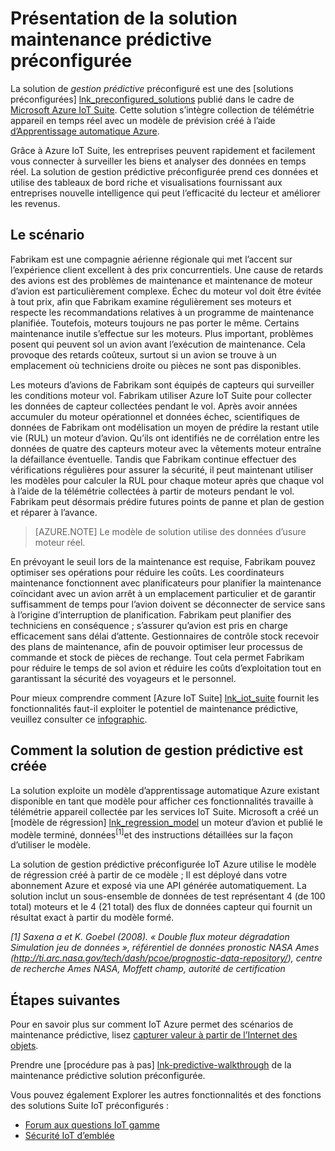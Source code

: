 <properties
 pageTitle="Solution préconfigurée de maintenance prédictive | Microsoft Azure"
 description="Une description de la solution de gestion prédictive préconfigurée IoT Azure."
 services=""
 suite="iot-suite"
 documentationCenter=""
 authors="stevehob"
 manager="timlt"
 editor=""/>

<tags
 ms.service="iot-suite"
 ms.devlang="na"
 ms.topic="get-started-article"
 ms.tgt_pltfrm="na"
 ms.workload="na"
 ms.date="08/17/2016"
 ms.author="araguila"/>

# <a name="predictive-maintenance-preconfigured-solution-overview"></a>Présentation de la solution maintenance prédictive préconfigurée

La solution de *gestion prédictive* préconfiguré est une des [solutions préconfigurées] [ lnk_preconfigured_solutions] publié dans le cadre de [Microsoft Azure IoT Suite][lnk_iot_suite]. Cette solution s’intègre collection de télémétrie appareil en temps réel avec un modèle de prévision créé à l’aide [d’Apprentissage automatique Azure][lnk_machine_learning].


Grâce à Azure IoT Suite, les entreprises peuvent rapidement et facilement vous connecter à surveiller les biens et analyser des données en temps réel. La solution de gestion prédictive préconfigurée prend ces données et utilise des tableaux de bord riche et visualisations fournissant aux entreprises nouvelle intelligence qui peut l’efficacité du lecteur et améliorer les revenus.

## <a name="the-scenario"></a>Le scénario

Fabrikam est une compagnie aérienne régionale qui met l’accent sur l’expérience client excellent à des prix concurrentiels. Une cause de retards des avions est des problèmes de maintenance et maintenance de moteur d’avion est particulièrement complexe. Échec du moteur vol doit être évitée à tout prix, afin que Fabrikam examine régulièrement ses moteurs et respecte les recommandations relatives à un programme de maintenance planifiée. Toutefois, moteurs toujours ne pas porter le même. Certains maintenance inutile s’effectue sur les moteurs. Plus important, problèmes posent qui peuvent sol un avion avant l’exécution de maintenance. Cela provoque des retards coûteux, surtout si un avion se trouve à un emplacement où techniciens droite ou pièces ne sont pas disponibles.

Les moteurs d’avions de Fabrikam sont équipés de capteurs qui surveiller les conditions moteur vol. Fabrikam utiliser Azure IoT Suite pour collecter les données de capteur collectées pendant le vol. Après avoir années accumuler du moteur opérationnel et données échec, scientifiques de données de Fabrikam ont modélisation un moyen de prédire la restant utile vie (RUL) un moteur d’avion. Qu’ils ont identifiés ne de corrélation entre les données de quatre des capteurs moteur avec la vêtements moteur entraîne la défaillance éventuelle. Tandis que Fabrikam continue effectuer des vérifications régulières pour assurer la sécurité, il peut maintenant utiliser les modèles pour calculer la RUL pour chaque moteur après que chaque vol à l’aide de la télémétrie collectées à partir de moteurs pendant le vol. Fabrikam peut désormais prédire futures points de panne et plan de gestion et réparer à l’avance.

> [AZURE.NOTE] Le modèle de solution utilise des données d’usure moteur réel.

En prévoyant le seuil lors de la maintenance est requise, Fabrikam pouvez optimiser ses opérations pour réduire les coûts. Les coordinateurs maintenance fonctionnent avec planificateurs pour planifier la maintenance coïncidant avec un avion arrêt à un emplacement particulier et de garantir suffisamment de temps pour l’avion doivent se déconnecter de service sans à l’origine d’interruption de planification. Fabrikam peut planifier des techniciens en conséquence ; s’assurer qu’avion est pris en charge efficacement sans délai d’attente. Gestionnaires de contrôle stock recevoir des plans de maintenance, afin de pouvoir optimiser leur processus de commande et stock de pièces de rechange. Tout cela permet Fabrikam pour réduire le temps de sol avion et réduire les coûts d’exploitation tout en garantissant la sécurité des voyageurs et le personnel.

Pour mieux comprendre comment [Azure IoT Suite] [ lnk_iot_suite] fournit les fonctionnalités faut-il exploiter le potentiel de maintenance prédictive, veuillez consulter ce [infographic][lnk_infographic].

## <a name="how-the-predictive-maintenance-solution-is-built"></a>Comment la solution de gestion prédictive est créée

La solution exploite un modèle d’apprentissage automatique Azure existant disponible en tant que modèle pour afficher ces fonctionnalités travaille à télémétrie appareil collectée par les services IoT Suite. Microsoft a créé un [modèle de régression] [ lnk_regression_model] un moteur d’avion et publié le modèle terminé, données<sup>\[1\]</sup>et des instructions détaillées sur la façon d’utiliser le modèle.

La solution de gestion prédictive préconfigurée IoT Azure utilise le modèle de régression créé à partir de ce modèle ; Il est déployé dans votre abonnement Azure et exposé via une API générée automatiquement. La solution inclut un sous-ensemble de données de test représentant 4 (de 100 total) moteurs et le 4 (21 total) des flux de données capteur qui fournit un résultat exact à partir du modèle formé.

*\[1\] Saxena a et K. Goebel (2008). « Double flux moteur dégradation Simulation jeu de données », référentiel de données pronostic NASA Ames (http://ti.arc.nasa.gov/tech/dash/pcoe/prognostic-data-repository/), centre de recherche Ames NASA, Moffett champ, autorité de certification*

## <a name="next-steps"></a>Étapes suivantes

Pour en savoir plus sur comment IoT Azure permet des scénarios de maintenance prédictive, lisez [capturer valeur à partir de l’Internet des objets][lnk_capture_value].

Prendre une [procédure pas à pas] [ lnk-predictive-walkthrough] de la maintenance prédictive solution préconfigurée.

[lnk-predictive-walkthrough]: iot-suite-predictive-walkthrough.md
[lnk_preconfigured_solutions]: iot-suite-what-are-preconfigured-solutions.md
[lnk_iot_suite]: iot-suite-overview.md
[lnk_machine_learning]: https://azure.microsoft.com/services/machine-learning/
[lnk_infographic]: https://www.microsoft.com/server-cloud/predictivemaintenance/Index.html
[lnk_regression_model]: http://gallery.cortanaanalytics.com/Collection/Predictive-Maintenance-Template-3
[lnk_capture_value]: http://download.microsoft.com/download/0/7/D/07D394CE-185D-4B96-AC3C-9B61179F7080/Capture_value_from_the_Internet%20of%20Things_with_Predictive_Maintenance.PDF

Vous pouvez également Explorer les autres fonctionnalités et des fonctions des solutions Suite IoT préconfigurés :

- [Forum aux questions IoT gamme][lnk-faq]
- [Sécurité IoT d’emblée][lnk-security-groundup]

[lnk-faq]: iot-suite-faq.md
[lnk-security-groundup]: securing-iot-ground-up.md
